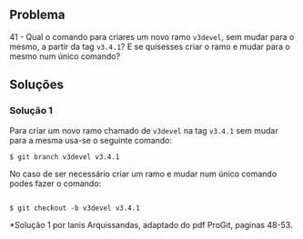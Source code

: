 ## Problema

41 - Qual o comando para criares um novo ramo `v3devel`, sem mudar para o mesmo, a partir 
da tag `v3.4.1`? E se quisesses criar o ramo e mudar para o mesmo num único comando?

## Soluções 

### Solução 1

Para criar um novo ramo chamado de `v3devel` na tag `v3.4.1` sem mudar para a mesma usa-se o seguinte comando:

```
$ git branch v3devel v3.4.1
```

No caso de ser necessário criar um ramo e mudar num único comando podes fazer o comando:

```

$ git checkout -b v3devel v3.4.1
```


*Solução 1 por Ianis Arquissandas, adaptado do pdf ProGit, paginas 48-53.